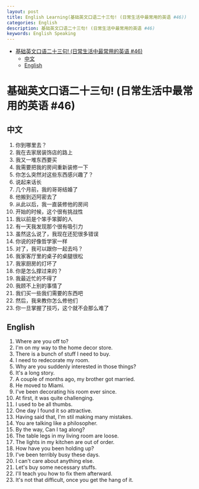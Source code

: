 ```yaml
---
layout: post
title: English Learning(基础英文口语二十三句! (日常生活中最常用的英语 #46))
categories: English
description: 基础英文口语二十三句! (日常生活中最常用的英语 #46)
keywords: English Speaking
---
```


<!-- START doctoc generated TOC please keep comment here to allow auto update -->
<!-- DON'T EDIT THIS SECTION, INSTEAD RE-RUN doctoc TO UPDATE -->


- [基础英文口语二十三句! (日常生活中最常用的英语 #46)](#%E5%9F%BA%E7%A1%80%E8%8B%B1%E6%96%87%E5%8F%A3%E8%AF%AD%E4%BA%8C%E5%8D%81%E4%B8%89%E5%8F%A5-%E6%97%A5%E5%B8%B8%E7%94%9F%E6%B4%BB%E4%B8%AD%E6%9C%80%E5%B8%B8%E7%94%A8%E7%9A%84%E8%8B%B1%E8%AF%AD-46)
  - [中文](#%E4%B8%AD%E6%96%87)
  - [English](#english)

<!-- END doctoc generated TOC please keep comment here to allow auto update -->

# 基础英文口语二十三句! (日常生活中最常用的英语 #46)

## 中文

1. 你到哪里去？
2. 我在去家居装饰店的路上
3. 我又一堆东西要买
4. 我需要把我的房间重新装修一下
5. 你怎么突然对这些东西感兴趣了？
6. 说起来话长
7. 几个月前，我的哥哥结婚了
8. 他搬到迈阿密去了
9. 从此以后，我一直装修他的房间
10. 开始的时候，这个很有挑战性
11. 我以前是个笨手笨脚的人
12. 有一天我发现那个很有吸引力
13. 虽然这么说了，我现在还犯很多错误
14. 你说的好像哲学家一样
15. 对了，我可以跟你一起去吗？
16. 我家客厅里的桌子的桌腿很松
17. 我家厨房的灯坏了
18. 你是怎么撑过来的？
19. 我最近忙的不得了
20. 我顾不上别的事情了
21. 我们买一些我们需要的东西吧
22. 然后，我来教你怎么修他们
23. 你一旦掌握了技巧，这个就不会那么难了

## English

1. Where are you off to?
2. I'm on my way to the home decor store.
3. There is a bunch of stuff I need to buy.
4. I need to redecorate my room.
5. Why are you suddenly interested in those things?
6. It's a long story.
7. A couple of months ago, my brother got married.
8. He moved to Miami.
9. I've been decorating his room ever since.
10. At first, it was quite challenging.
11. I used to be all thumbs.
12. One day I found it so attractive.
13. Having said that, I'm stil making many mistakes.
14. You are talking like a philosopher.
15. By the way, Can I tag along?
16. The table legs in my living room are loose.
17. The lights in my kitchen are out of order.
18. How have you been holding up?
19. I've been terribly busy these days.
20. I can't care about anything else.
21. Let's buy some necessary stuffs.
22. I'll teach you how to fix them afterward.
23. It's not that difficult, once you get the hang of it.
